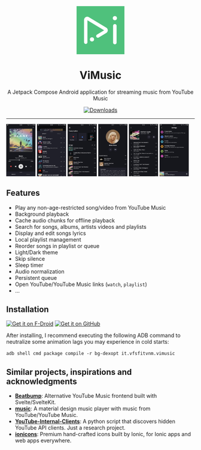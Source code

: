 <div align="center">
    <img src="./app/src/main/ic_launcher-playstore.png" width="128" height="128" style="display: block; margin: 0 auto"/>
    <h1>ViMusic</h1>
    <p>A Jetpack Compose Android application for streaming music from YouTube Music</p>

[![Downloads](https://img.shields.io/badge/-Jetpack%20Compose-3a83f9?style=for-the-badge&logo=jetpackcompose&logoColor=white&labelColor=2ec781)](https://developer.android.com/jetpack/compose)
</div>

---

<p>
  <img src="./fastlane/metadata/android/en-US/images/phoneScreenshots/1.jpg" width="15.5%" />
  <img src="./fastlane/metadata/android/en-US/images/phoneScreenshots/2.jpg" width="15.5%" />
  <img src="./fastlane/metadata/android/en-US/images/phoneScreenshots/3.jpg" width="15.5%" />
  <img src="./fastlane/metadata/android/en-US/images/phoneScreenshots/4.jpg" width="15.5%" />
  <img src="./fastlane/metadata/android/en-US/images/phoneScreenshots/5.jpg" width="15.5%" />
  <img src="./fastlane/metadata/android/en-US/images/phoneScreenshots/6.jpg" width="15.5%" />
</p>

## Features
- Play any non-age-restricted song/video from YouTube Music
- Background playback
- Cache audio chunks for offline playback
- Search for songs, albums, artists videos and playlists
- Display and edit songs lyrics
- Local playlist management
- Reorder songs in playlist or queue
- Light/Dark theme
- Skip silence
- Sleep timer
- Audio normalization
- Persistent queue
- Open YouTube/YouTube Music links (`watch`, `playlist`)
- ...

## Installation

[<img src="https://fdroid.gitlab.io/artwork/badge/get-it-on.png"
     alt="Get it on F-Droid"
     height="80">](https://f-droid.org/packages/it.vfsfitvnm.vimusic/)
[<img src="https://github.com/machiav3lli/oandbackupx/blob/034b226cea5c1b30eb4f6a6f313e4dadcbb0ece4/badge_github.png"
      alt="Get it on GitHub"
      height="80">](https://github.com/vfsfitvnm/ViMusic/releases/latest)

After installing, I recommend executing the following ADB command to neutralize some animation lags you may experience in cold starts:
```
adb shell cmd package compile -r bg-dexopt it.vfsfitvnm.vimusic
```

## Similar projects, inspirations and acknowledgments
- [**Beatbump**](https://github.com/snuffyDev/Beatbump): Alternative YouTube Music frontend built with Svelte/SvelteKit.
- [**music**](https://github.com/z-huang/music): A material design music player with music from YouTube/YouTube Music.
- [**YouTube-Internal-Clients**](https://github.com/zerodytrash/YouTube-Internal-Clients): A python script that discovers hidden YouTube API clients. Just a research project.
- [**ionicons**](https://github.com/ionic-team/ionicons): Premium hand-crafted icons built by Ionic, for Ionic apps and web apps everywhere.
